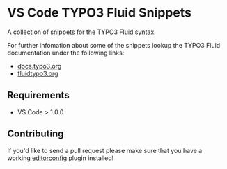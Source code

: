 # VS Code TYPO3 Fluid Snippets

A collection of snippets for the TYPO3 Fluid syntax.

For further infomation about some of the snippets lookup the TYPO3 Fluid documentation under the following links:

* [docs.typo3.org](https://docs.typo3.org/typo3cms/ExtbaseGuide/Fluid/Index.html)
* [fluidtypo3.org](https://fluidtypo3.org/viewhelpers/fluid/master/Form/ValidationResultsViewHelper.html)

## Requirements

* VS Code > 1.0.0

## Contributing

If you'd like to send a pull request please make sure that you have a working [editorconfig](http://editorconfig.org) plugin installed!
